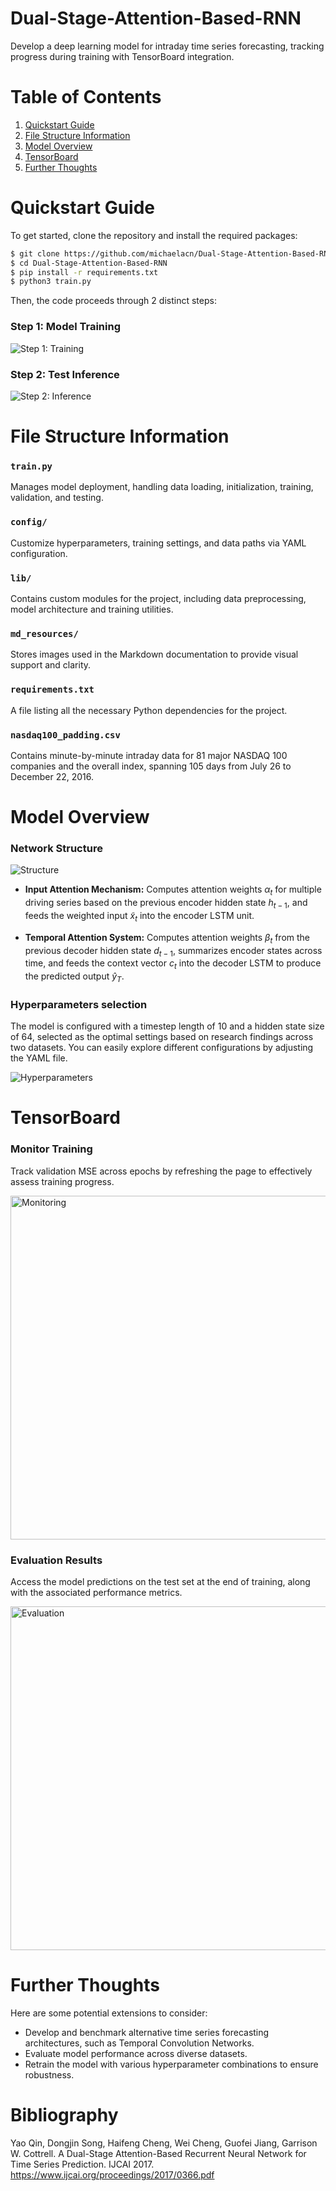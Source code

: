 # Dual-Stage-Attention-Based-RNN

Develop a deep learning model for intraday time series forecasting, tracking progress during training with TensorBoard integration.


# Table of Contents

1. [Quickstart Guide](#quickstart-guide)
2. [File Structure Information](#file-structure-information)
3. [Model Overview](#model-overview)
4. [TensorBoard](#tensorboard)
5. [Further Thoughts](#further-thoughts)


# Quickstart Guide

To get started, clone the repository and install the required packages:

```bash
$ git clone https://github.com/michaelacn/Dual-Stage-Attention-Based-RNN.git
$ cd Dual-Stage-Attention-Based-RNN
$ pip install -r requirements.txt
$ python3 train.py
```

Then, the code proceeds through 2 distinct steps:

### Step 1: Model Training

![Step 1: Training](md_resources/qs1.png)

### Step 2: Test Inference

![Step 2: Inference](md_resources/qs2.png)


# File Structure Information

### `train.py`
Manages model deployment, handling data loading, initialization, training, validation, and testing.

### `config/`
Customize hyperparameters, training settings, and data paths via YAML configuration.

### `lib/`
Contains custom modules for the project, including data preprocessing, model architecture and training utilities.

### `md_resources/`
Stores images used in the Markdown documentation to provide visual support and clarity.

### `requirements.txt`
A file listing all the necessary Python dependencies for the project.

### `nasdaq100_padding.csv`
Contains minute-by-minute intraday data for 81 major NASDAQ 100 companies and the overall index, spanning 105 days from July 26 to December 22, 2016.


# Model Overview

### Network Structure

![Structure](md_resources/model1.png)

- **Input Attention Mechanism:** Computes attention weights $\alpha_{t}$ for multiple driving series based on the previous encoder hidden state $h_{t-1}$, and feeds the weighted input $\tilde{x}_t$ into the encoder LSTM unit.

- **Temporal Attention System:** Computes attention weights $\beta_{t}$ from the previous decoder hidden state $d_{t-1}$, summarizes encoder states across time, and feeds the context vector $c_t$ into the decoder LSTM to produce the predicted output $\hat{y}_T$.

### Hyperparameters selection

The model is configured with a timestep length of 10 and a hidden state size of 64, selected as the optimal settings based on research findings across two datasets. You can easily explore different configurations by adjusting the YAML file.

![Hyperparameters](md_resources/model2.png)


# TensorBoard

### Monitor Training

Track validation MSE across epochs by refreshing the page to effectively assess training progress.

<img src="md_resources/tb1.png" alt="Monitoring" width="1100" height="550">

### Evaluation Results

Access the model predictions on the test set at the end of training, along with the associated performance metrics.

<img src="md_resources/tb2.png" alt="Evaluation" width="1100" height="550">


# Further Thoughts

Here are some potential extensions to consider:

- Develop and benchmark alternative time series forecasting architectures, such as Temporal Convolution Networks.
- Evaluate model performance across diverse datasets.
- Retrain the model with various hyperparameter combinations to ensure robustness.

  
# Bibliography

Yao Qin, Dongjin Song, Haifeng Cheng, Wei Cheng, Guofei Jiang, Garrison W. Cottrell. A Dual-Stage Attention-Based Recurrent Neural Network for Time Series Prediction. IJCAI 2017. https://www.ijcai.org/proceedings/2017/0366.pdf
